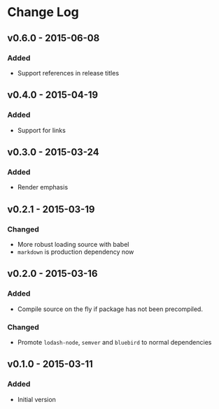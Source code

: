 # Change Log

## v0.6.0 - 2015-06-08
### Added
- Support references in release titles

## v0.4.0 - 2015-04-19
### Added
- Support for links

## v0.3.0 - 2015-03-24
### Added
- Render emphasis

## v0.2.1 - 2015-03-19
### Changed
- More robust loading source with babel
- `markdown` is production dependency now

## v0.2.0 - 2015-03-16
### Added
- Compile source on the fly if package has not been precompiled.

### Changed
- Promote `lodash-node`, `semver` and `bluebird` to normal dependencies

## v0.1.0 - 2015-03-11
### Added
- Initial version

